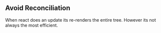 ## Avoid Reconciliation

When react does an update its re-renders the entire tree. However its not always the most efficient. 



